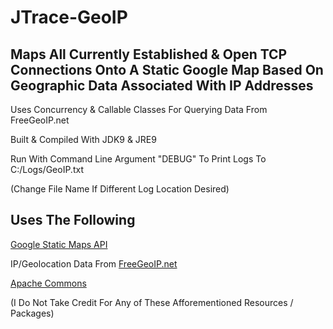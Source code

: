 # JTrace-GeoIP

## Maps All Currently Established & Open TCP Connections Onto A Static Google Map Based On Geographic Data Associated With IP Addresses


Uses Concurrency & Callable Classes For Querying Data From FreeGeoIP.net

Built & Compiled With JDK9 & JRE9


Run With Command Line Argument "DEBUG" To Print Logs To C:/Logs/GeoIP.txt 

(Change File Name If Different Log Location Desired)


## Uses The Following

[Google Static Maps API](https://developers.google.com/maps/documentation/static-maps/intro)

IP/Geolocation Data From [FreeGeoIP.net](http://freegeoip.net/)

[Apache Commons](https://commons.apache.org/)

(I Do Not Take Credit For Any of These Afforementioned Resources / Packages)
